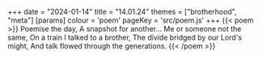 +++
date = "2024-01-14"
title = "14.01.24"
themes = ["brotherhood", "meta"]
[params]
  colour = 'poem'
  pageKey = 'src/poem.js'
+++
{{< poem >}}
Poemise the day,
A snapshot for another...
Me or someone not the same,
On a train I talked to a brother,
The divide bridged by our Lord's might,
And talk flowed through the generations.
{{< /poem >}}